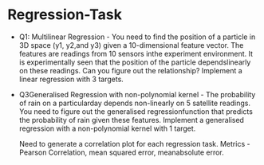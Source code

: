 # Regression-Task
* Q1:  Multilinear Regression - You need to find the position of a particle in 3D space (y1,  y2,and  y3)  given  a  10-dimensional  feature  vector.
  The  features  are  readings  from  10  sensors  inthe experiment environment.  It is experimentally seen that the position of the particle dependslinearly on these readings.
  Can you figure out the relationship? Implement a linear regression with 3 targets.
* Q3Generalised Regression with non-polynomial kernel - The probability of rain on a particularday depends non-linearly on 5 satellite readings.
  You need to figure out the generalised regressionfunction that predicts the probability of rain given these features. Implement a generalised regression with a non-polynomial kernel with 1 target.

  Need to generate a correlation plot for each regression task.  Metrics - Pearson Correlation, mean squared error, meanabsolute error.
